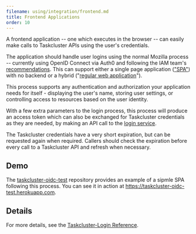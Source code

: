 ```yaml
---
filename: using/integration/frontend.md
title: Frontend Applications
order: 10
---
```


A frontend application -- one which executes in the browser -- can easily make
calls to Taskcluster APIs using the user's credentials.

The application should handle user logins using the normal Mozilla process --
currently using OpenID Connect via Auth0 and following the IAM team's
[recommendations](https://wiki.mozilla.org/Security/Guidelines/OpenID_connect).
This can support either a single page application
(["SPA"](https://auth0.com/docs/clients#client-types)) with no backend or a
hybrid ("[regular web
application](https://auth0.com/docs/clients#client-types)").

This process supports any authentication and authorization your application
needs for itself - displaying the user's name, storing user settings, or
controlling access to resources based on the user identity.

With a few extra parameters to the login process, this process will produce an
access token which can also be exchanged for Taskcluster credentials as they
are needed, by making an API call to the [login
service](/reference/integrations/taskcluster-login).

The Taskcluster credentials have a very short expiration, but can be requested
again when required. Callers should check the expiration before every call to a
Taskcluster API and refresh when necessary.

## Demo

The
[taskcluster-oidc-test](https://github.com/taskcluster/taskcluster-oidc-test)
repository provides an example of a sipmle SPA following this process.  You can
see it in action at https://taskcluster-oidc-test.herokuapp.com.

## Details

For more details, see the [Taskcluster-Login
Reference](/reference/integrations/taskcluster-login/docs/getting-user-creds).

